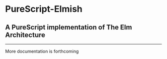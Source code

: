# PureScript-Elmish
## A PureScript implementation of The Elm Architecture
______

More documentation is forthcoming